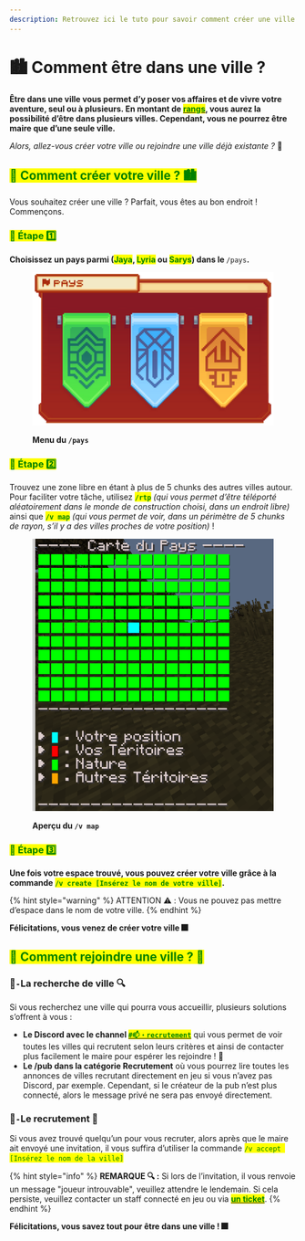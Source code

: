 ```yaml
---
description: Retrouvez ici le tuto pour savoir comment créer une ville ou rejoindre une ville
---
```


# **🏙️ Comment être dans une ville ?**

**Être dans une ville vous permet d’y poser vos affaires et de vivre votre aventure, seul ou à plusieurs. En montant de [<mark style="color:green;">rangs</mark>](https://wiki.evolucraft.fr/le-gameplay/les-rangs#rang-de-depart), vous aurez la possibilité d’être dans plusieurs villes. Cependant, vous ne pourrez être maire que d’une seule ville.** 

_Alors, allez-vous créer votre ville ou rejoindre une ville déjà existante ?_ 🤔

## <mark style="color:green;">**💠 Comment créer votre ville ? 🏙️**</mark>

Vous souhaitez créer une ville ? Parfait, vous êtes au bon endroit ! Commençons.

### <mark style="color:green;">🔸 Étape 1️⃣</mark>

**Choisissez un pays parmi (<mark style="color:green;">**Jaya**</mark>, <mark style="color:green;">**Lyria**</mark> ou <mark style="color:green;">**Sarys**</mark>) dans le <mark style="color:green;">**`/pays`**</mark>.**

<figure><img src="../.gitbook/assets/Les_Villes/Monde_Construction.png" alt=""><figcaption><p><strong>Menu du <code>/pays</code></strong></p></figcaption></figure>

### <mark style="color:green;">🔸 Étape 2️⃣</mark>

Trouvez une zone libre en étant à plus de 5 chunks des autres villes autour. Pour faciliter votre tâche, utilisez <mark style="color:green;">**`/rtp`**</mark> _(qui vous permet d’être téléporté aléatoirement dans le monde de construction choisi, dans un endroit libre)_ ainsi que <mark style="color:green;">**`/v map`**</mark> _(qui vous permet de voir, dans un périmètre de 5 chunks de rayon, s’il y a des villes proches de votre position)_ !

<figure><img src="../.gitbook/assets/Les_Villes/Vmap.png" alt=""><figcaption><p><strong>Aperçu du <code>/v map</code></strong></p></figcaption></figure>

### <mark style="color:green;">🔸 Étape 3️⃣</mark>

**Une fois votre espace trouvé, vous pouvez créer votre ville grâce à la commande <mark style="color:green;">`/v create [Insérez le nom de votre ville]`</mark>.**

{% hint style="warning" %}
ATTENTION ⚠️ : Vous ne pouvez pas mettre d’espace dans le nom de votre ville.
{% endhint %}

**Félicitations, vous venez de créer votre ville 🎆**

## <mark style="color:green;">**💠 Comment rejoindre une ville ? 👋**</mark>

### 🔸`-`La recherche de ville 🔍
Si vous recherchez une ville qui pourra vous accueillir, plusieurs solutions s’offrent à vous :
* **Le Discord avec le channel [<mark style="color:green;">**`#📫・recrutement`**</mark>](https://discord.com/channels/699670538737418343/1374869572850684088)** qui vous permet de voir toutes les villes qui recrutent selon leurs critères et ainsi de contacter plus facilement le maire pour espérer les rejoindre ! 🤗
* **Le /pub dans la catégorie Recrutement** où vous pourrez lire toutes les annonces de villes recrutant directement en jeu si vous n’avez pas Discord, par exemple. Cependant, si le créateur de la pub n’est plus connecté, alors le message privé ne sera pas envoyé directement.

### 🔸`-`Le recrutement 🤗
Si vous avez trouvé quelqu’un pour vous recruter, alors après que le maire ait envoyé une invitation, il vous suffira d’utiliser la commande <mark style="color:green;">`/v accept [Insérez le nom de la ville]`</mark>

{% hint style="info" %}
**REMARQUE 🔍 :** Si lors de l’invitation, il vous renvoie un message "joueur introuvable", veuillez attendre le lendemain. Si cela persiste, veuillez contacter un staff connecté en jeu ou via [<mark style="color:green;">**un ticket**</mark>](https://discord.com/channels/699670538737418343/709491272385298532).
{% endhint %}

**Félicitations, vous savez tout pour être dans une ville ! 🎆**


